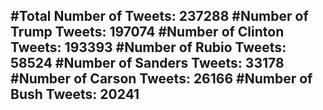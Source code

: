 #Total Number of Tweets: 237288 
#Number of Trump Tweets: 197074
#Number of Clinton Tweets: 193393
#Number of Rubio Tweets: 58524
#Number of Sanders Tweets: 33178
#Number of Carson Tweets: 26166
#Number of Bush Tweets: 20241
---
